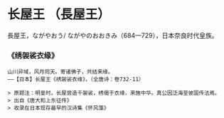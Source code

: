 # 长屋王 （長屋王）

長屋王，ながやおう/ ながやのおおきみ（684—729），日本奈良时代皇族。

### 《绣袈裟衣缘》

```
山川异域，风月同天。寄诸佛子，共结来缘。
——【日本】长屋王《绣袈裟衣缘》，（全唐诗：卷732-11）

> 原题注：明皇时，长屋尝造千袈裟，绣偈于衣缘，来施中华。真公因泛海至彼国传法焉。
> 出自《唐大和上东征传》
> 收录在日本现存最早的汉诗集《怀风藻》
```
